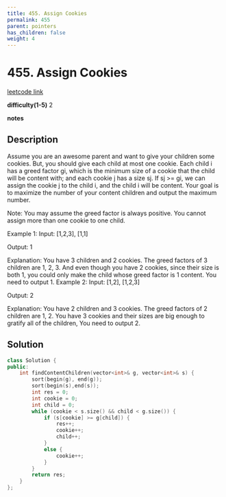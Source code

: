 ```yaml
---
title: 455. Assign Cookies
permalink: 455
parent: pointers
has_children: false
weight: 4
---
```

# 455. Assign Cookies
[leetcode link](https://leetcode.com/problems/assign-cookies/)

**difficulty(1-5)** 
2

**notes**   


## Description
Assume you are an awesome parent and want to give your children some cookies. But, you should give each child at most one cookie. Each child i has a greed factor gi, which is the minimum size of a cookie that the child will be content with; and each cookie j has a size sj. If sj >= gi, we can assign the cookie j to the child i, and the child i will be content. Your goal is to maximize the number of your content children and output the maximum number.

Note:
You may assume the greed factor is always positive.
You cannot assign more than one cookie to one child.

Example 1:
Input: [1,2,3], [1,1]

Output: 1

Explanation: You have 3 children and 2 cookies. The greed factors of 3 children are 1, 2, 3. 
And even though you have 2 cookies, since their size is both 1, you could only make the child whose greed factor is 1 content.
You need to output 1.
Example 2:
Input: [1,2], [1,2,3]

Output: 2

Explanation: You have 2 children and 3 cookies. The greed factors of 2 children are 1, 2. 
You have 3 cookies and their sizes are big enough to gratify all of the children, 
You need to output 2.

## Solution
```c++
class Solution {
public:
    int findContentChildren(vector<int>& g, vector<int>& s) {
        sort(begin(g), end(g));
        sort(begin(s),end(s));
        int res = 0; 
        int cookie = 0;
        int child = 0;
        while (cookie < s.size() && child < g.size()) {
            if (s[cookie] >= g[child]) {
                res++;
                cookie++;
                child++;
            }
            else {
                cookie++;
            }
        }
        return res;
    }
};
```


